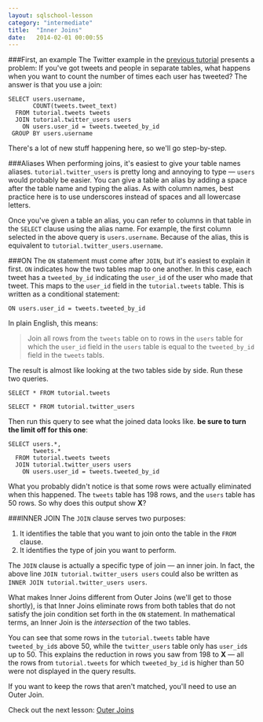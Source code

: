 ```yaml
---
layout: sqlschool-lesson
category: "intermediate"
title:  "Inner Joins"
date:   2014-02-01 00:00:55
---
```


###First, an example
The Twitter example in the [previous tutorial](/intermediate/join-intro.html) presents a problem: If you've got tweets and people in separate tables, what happens when you want to count the number of times each user has tweeted? The answer is that you use a join:

    SELECT users.username,
           COUNT(tweets.tweet_text)
      FROM tutorial.tweets tweets
      JOIN tutorial.twitter_users users
        ON users.user_id = tweets.tweeted_by_id
     GROUP BY users.username

There's a lot of new stuff happening here, so we'll go step-by-step.

###Aliases
When performing joins, it's easiest to give your table names aliases. `tutorial.twitter_users` is pretty long and annoying to type &mdash; `users` would probably be easier. You can give a table an alias by adding a space after the table name and typing the alias. As with column names, best practice here is to use underscores instead of spaces and all lowercase letters.

Once you've given a table an alias, you can refer to columns in that table in the `SELECT` clause using the alias name. For example, the first column selected in the above query is `users.username`. Because of the alias, this is equivalent to `tutorial.twitter_users.username`.

###ON
The `ON` statement must come after `JOIN`, but it's easiest to explain it first. `ON` indicates how the two tables map to one another. In this case, each tweet has a `tweeted_by_id` indicating the `user_id` of the user who made that tweet. This maps to the `user_id` field in the `tutorial.tweets` table. This is written as a conditional statement:

    ON users.user_id = tweets.tweeted_by_id

In plain English, this means:

> Join all rows from the `tweets` table on to rows in the `users` table for which the `user_id` field in the `users` table is equal to the `tweeted_by_id` field in the `tweets` tabls.

The result is almost like looking at the two tables side by side. Run these two queries.

    SELECT * FROM tutorial.tweets

    SELECT * FROM tutorial.twitter_users

Then run this query to see what the joined data looks like. **be sure to turn the limit off for this one**:

    SELECT users.*,
           tweets.*
      FROM tutorial.tweets tweets
      JOIN tutorial.twitter_users users
        ON users.user_id = tweets.tweeted_by_id

What you probably didn't notice is that some rows were actually eliminated when this happened. The `tweets` table has 198 rows, and the `users` table has 50 rows. So why does this output show **X**?

###INNER JOIN
The `JOIN` clause serves two purposes:

1. It identifies the table that you want to join onto the table in the `FROM` clause.
2. It identifies the type of join you want to perform.

The `JOIN` clause is actually a specific type of join &mdash; an inner join. In fact, the above line `JOIN tutorial.twitter_users users` could also be written as `INNER JOIN tutorial.twitter_users users`.

What makes Inner Joins different from Outer Joins (we'll get to those shortly), is that Inner Joins eliminate rows from both tables that do not satisfy the join condition set forth in the `ON` statement. In mathematical terms, an Inner Join is the *intersection* of the two tables.

<!--IMAGE: http://www.w3schools.com/sql/img_innerjoin.gif -->

You can see that some rows in the `tutorial.tweets` table have `tweeted_by_id`s above 50, while the `twitter_users` table only has `user_id`s up to 50. This explains the reduction in rows you saw from 198 to **X** &mdash; all the rows from `tutorial.tweets` for which `tweeted_by_id` is higher than 50 were not displayed in the query results.

If you want to keep the rows that aren't matched, you'll need to use an Outer Join.

Check out the next lesson: [Outer Joins](/intermediate/outer-joins.html)